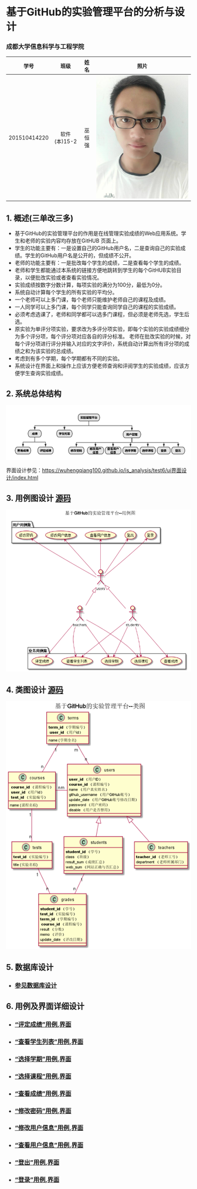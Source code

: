 # 基于GitHub的实验管理平台的分析与设计

### 成都大学信息科学与工程学院

|学号|班级|姓名|照片|
|:-------:|:-------------: | :----------:|:---:|
|201510414220|软件(本)15-2|巫恒强|![flow1](images/xiaoqiang.jpg)|

## 1. 概述(三单改三多)
- 基于GitHub的实验管理平台的作用是在线管理实验成绩的Web应用系统。学生和老师的实验内容均存放在GitHUB
页面上。
- 学生的功能主要有：一是设置自己的GitHub用户名，二是查询自己的实验成绩。学生的GitHub用户名是公开的，但成绩不公开。
- 老师的功能主要有：一是批改每个学生的成绩，二是查看每个学生的成绩。
- 老师和学生都能通过本系统的链接方便地跳转到学生的每个GitHUB实验目录，以便批改实验或者查看实验情况。
- 实验成绩按数字分数计算，每项实验的满分为100分，最低为0分。
- 系统自动计算每个学生的所有实验的平均分。
- 一个老师可以上多门课，每个老师只能维护老师自己的课程及成绩。
- 一人同学可以上多门课，每个同学只能查询同学自己的课程的实验成绩。
- 必须考虑选课了，老师和同学都可以选多门课程，但必须是老师先选，学生后选。
- 原实验为单评分项实验，要求改为多评分项实验，即每个实验的实验成绩细分为多个评分项，每个评分项对应各自的评分标准。 老师在批改实验的时候，对每个评分项进行评分并输入对应的文字评价，系统自动计算出所有评分项的成绩之和为该实验的总成绩。
- 考虑到有多个学期，每个学期都有不同的实验。
- 系统设计在界面上和操作上应该方便老师查询和评阅学生的实验成绩，应该方便学生查询实验成绩。
## 2. 系统总体结构
![](images/系统总体结构.png)

界面设计参见：https://wuhengqiang100.github.io/is_analysis/test6/ui界面设计/index.html
    
## 3. 用例图设计 [源码](源码/用例图.puml)
![](images/用例图.png)

## 4. 类图设计 [源码](源码/类图.puml)
![](images/类图.png)

## 5. 数据库设计
- ### [参见数据库设计](数据库设计/数据库设计.md)

## 6. 用例及界面详细设计
- ### [“评定成绩”用例](./用例/评定成绩.md),[界面](https://wuhengqiang100.github.io/is_analysis/test6/ui界面设计/评定成绩.html)
- ### [“查看学生列表”用例](./用例/学生列表.md),[界面](https://wuhengqiang100.github.io/is_analysis/test6/ui界面设计/index.html)
- ### [“选择学期”用例](./用例/选择学期.md),[界面](https://wuhengqiang100.github.io/is_analysis/test6/ui界面设计/选择学期.html)
- ### [“选择课程”用例](./用例/选择课程.md),[界面](https://wuhengqiang100.github.io/is_analysis/test6/ui界面设计/选择课程.html)
- ### [“查看成绩”用例](./用例/查看成绩.md),[界面](https://wuhengqiang100.github.io/is_analysis/test6/ui界面设计/查看成绩.html)
- ### [“修改密码”用例](./用例/修改密码.md),[界面](https://wuhengqiang100.github.io/is_analysis/test6/ui界面设计/顶部菜单.html)
- ### [“修改用户信息”用例](./用例/修改用户信息.md),[界面](https://wuhengqiang100.github.io/is_analysis/test6/ui界面设计/顶部菜单.html)
- ### [“查看用户信息”用例](./用例/查看用户信息.md),[界面](https://wuhengqiang100.github.io/is_analysis/test6/ui界面设计/顶部菜单.html)
- ### [“登出”用例](./用例/登出.md),[界面](https://wuhengqiang100.github.io/is_analysis/test6/ui界面设计/顶部菜单.html)
- ### [“登录”用例](./用例/登录.md),[界面](https://wuhengqiang100.github.io/is_analysis/test6/ui界面设计/登录.html)
    